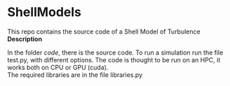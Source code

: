 # ShellModels
This repo contains the source code of a Shell Model of Turbulence  
**Description**

In the folder *code*, there is the source code. 
To run a simulation run the file test.py, with different options. 
The code is thought to be run on an HPC, it works both on CPU or GPU (cuda).  
The required libraries are in the file libraries.py
